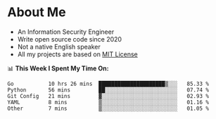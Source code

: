 # About Me

- An Information Security Engineer
- Write open source code since 2020
- Not a native English speaker
- All my projects are based on [MIT License](https://opensource.org/licenses/MIT)

📊 **This Week I Spent My Time On:**
<!--START_SECTION:waka-->
```text
Go           10 hrs 26 mins  █████████████████████▒░░░   85.33 % 
Python       56 mins         ██░░░░░░░░░░░░░░░░░░░░░░░   07.74 % 
Git Config   21 mins         ▓░░░░░░░░░░░░░░░░░░░░░░░░   02.93 % 
YAML         8 mins          ▒░░░░░░░░░░░░░░░░░░░░░░░░   01.16 % 
Other        7 mins          ▒░░░░░░░░░░░░░░░░░░░░░░░░   01.05 % 
```
<!--END_SECTION:waka-->

